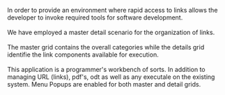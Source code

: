 In order to provide an environment where rapid access to links allows the developer to invoke required tools for software development.<br><br> We have employed a master detail scenario for the organization of links.<br><br>The master grid contains the overall categories while the details grid identifie the link components available for execution.<br><br>
This application is a programmer's workbench of sorts.  In addition to managing URL (links), pdf's, odt as well as any executale on the existing system.  Menu Popups are enabled for both master and detail grids.
